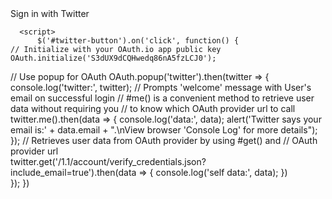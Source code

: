<html>
  <body>
    <a id="twitter-button" class="btn btn-block btn-social btn-twitter">
  <i class="fa fa-twitter"></i> Sign in with Twitter
</a>
      
      <script>
          $('#twitter-button').on('click', function() {
	// Initialize with your OAuth.io app public key
	OAuth.initialize('S3dUX9dCQHwedq86nA5fzLCJ0');
  // Use popup for OAuth
  OAuth.popup('twitter').then(twitter => {
    console.log('twitter:', twitter);
    // Prompts 'welcome' message with User's email on successful login
    // #me() is a convenient method to retrieve user data without requiring you
    // to know which OAuth provider url to call
    twitter.me().then(data => {
      console.log('data:', data);
      alert('Twitter says your email is:' + data.email + ".\nView browser 'Console Log' for more details");
	  });
    // Retrieves user data from OAuth provider by using #get() and
    // OAuth provider url    
    twitter.get('/1.1/account/verify_credentials.json?include_email=true').then(data => {
      console.log('self data:', data);
	  })    
	});
})
      </script>
  </body>
  </html>
